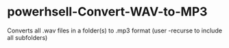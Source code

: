 # powerhsell-Convert-WAV-to-MP3
Converts all .wav files in a folder(s) to .mp3 format (user -recurse to include all subfolders)
